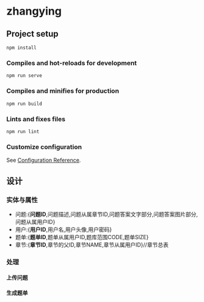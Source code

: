 # zhangying

## Project setup
```
npm install
```

### Compiles and hot-reloads for development
```
npm run serve
```

### Compiles and minifies for production
```
npm run build
```

### Lints and fixes files
```
npm run lint
```

### Customize configuration
See [Configuration Reference](https://cli.vuejs.org/config/).

## 设计

### 实体与属性
- 问题:{**问题ID**,问题描述,问题从属章节ID,问题答案文字部分,问题答案图片部分,问题从属用户ID}
- 用户:{**用户ID**,用户名,用户头像,用户密码}
- 题单:{**题单ID**,题单从属用户ID,题库范围CODE,题单SIZE}
- 章节:{**章节ID**,章节的父ID,章节NAME,章节从属用户ID}//章节总表
### 处理
#### 上传问题
#### 生成题单
#### 